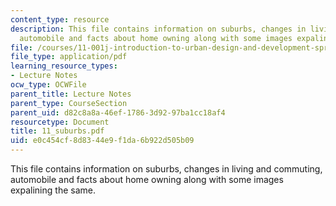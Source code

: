 ```yaml
---
content_type: resource
description: This file contains information on suburbs, changes in living and commuting,
  automobile and facts about home owning along with some images expalining the same.
file: /courses/11-001j-introduction-to-urban-design-and-development-spring-2006/e0c454cf8d8344e9f1da6b922d505b09_11_suburbs.pdf
file_type: application/pdf
learning_resource_types:
- Lecture Notes
ocw_type: OCWFile
parent_title: Lecture Notes
parent_type: CourseSection
parent_uid: d82c8a8a-46ef-1786-3d92-97ba1cc18af4
resourcetype: Document
title: 11_suburbs.pdf
uid: e0c454cf-8d83-44e9-f1da-6b922d505b09
---
```

This file contains information on suburbs, changes in living and commuting, automobile and facts about home owning along with some images expalining the same.

